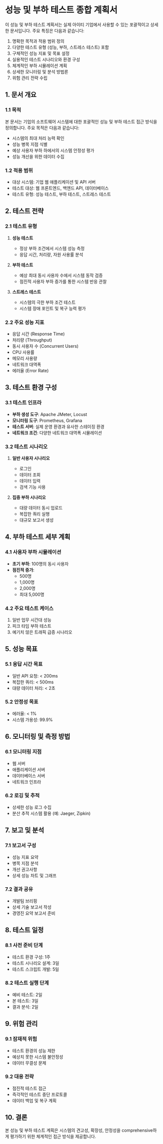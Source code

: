 # 성능 및 부하 테스트 종합 계획서

이 성능 및 부하 테스트 계획서는 실제 아이티 기업에서 사용할 수 있는 포괄적이고 상세한 문서입니다. 주요 특징은 다음과 같습니다:

1. 명확한 목적과 적용 범위 정의
2. 다양한 테스트 유형 (성능, 부하, 스트레스 테스트) 포함
3. 구체적인 성능 지표 및 목표 설정
4. 실용적인 테스트 시나리오와 환경 구성
5. 체계적인 부하 시뮬레이션 계획
6. 상세한 모니터링 및 분석 방법론
7. 위험 관리 전략 수립

## 1. 문서 개요
### 1.1 목적
본 문서는 기업의 소프트웨어 시스템에 대한 포괄적인 성능 및 부하 테스트 접근 방식을 정의합니다. 주요 목적은 다음과 같습니다:
- 시스템의 최대 처리 능력 확인
- 성능 병목 지점 식별
- 예상 사용자 부하 하에서의 시스템 안정성 평가
- 성능 개선을 위한 데이터 수집

### 1.2 적용 범위
- 대상 시스템: 기업 웹 애플리케이션 및 API 서버
- 테스트 대상: 웹 프론트엔드, 백엔드 API, 데이터베이스 
- 테스트 유형: 성능 테스트, 부하 테스트, 스트레스 테스트

## 2. 테스트 전략

### 2.1 테스트 유형
1. **성능 테스트**
   - 정상 부하 조건에서 시스템 성능 측정
   - 응답 시간, 처리량, 자원 사용률 분석

2. **부하 테스트**
   - 예상 최대 동시 사용자 수에서 시스템 동작 검증
   - 점진적 사용자 부하 증가를 통한 시스템 반응 관찰

3. **스트레스 테스트**
   - 시스템의 극한 부하 조건 테스트
   - 시스템 장애 포인트 및 복구 능력 평가

### 2.2 주요 성능 지표
- 응답 시간 (Response Time)
- 처리량 (Throughput)
- 동시 사용자 수 (Concurrent Users)
- CPU 사용률
- 메모리 사용량
- 네트워크 대역폭
- 에러율 (Error Rate)

## 3. 테스트 환경 구성

### 3.1 테스트 인프라
- **부하 생성 도구**: Apache JMeter, Locust
- **모니터링 도구**: Prometheus, Grafana
- **테스트 서버**: 실제 운영 환경과 유사한 스테이징 환경
- **네트워크 조건**: 다양한 네트워크 대역폭 시뮬레이션

### 3.2 테스트 시나리오
1. **일반 사용자 시나리오**
   - 로그인
   - 데이터 조회
   - 데이터 입력
   - 검색 기능 사용

2. **집중 부하 시나리오**
   - 대량 데이터 동시 업로드
   - 복잡한 쿼리 실행
   - 대규모 보고서 생성

## 4. 부하 테스트 세부 계획

### 4.1 사용자 부하 시뮬레이션
- **초기 부하**: 100명의 동시 사용자
- **점진적 증가**: 
  - 500명
  - 1,000명
  - 2,000명
  - 최대 5,000명

### 4.2 주요 테스트 케이스
1. 일반 업무 시간대 성능
2. 피크 타임 부하 테스트
3. 예기치 않은 트래픽 급증 시나리오

## 5. 성능 목표

### 5.1 응답 시간 목표
- 일반 API 요청: < 200ms
- 복잡한 쿼리: < 500ms
- 대량 데이터 처리: < 2초

### 5.2 안정성 목표
- 에러율: < 1%
- 시스템 가용성: 99.9%

## 6. 모니터링 및 측정 방법

### 6.1 모니터링 지점
- 웹 서버
- 애플리케이션 서버
- 데이터베이스 서버
- 네트워크 인프라

### 6.2 로깅 및 추적
- 상세한 성능 로그 수집
- 분산 추적 시스템 활용 (예: Jaeger, Zipkin)

## 7. 보고 및 분석

### 7.1 보고서 구성
- 성능 지표 요약
- 병목 지점 분석
- 개선 권고사항
- 상세 성능 차트 및 그래프

### 7.2 결과 공유
- 개발팀 브리핑
- 상세 기술 보고서 작성
- 경영진 요약 보고서 준비

## 8. 테스트 일정

### 8.1 사전 준비 단계
- 테스트 환경 구성: 1주
- 테스트 시나리오 설계: 3일
- 테스트 스크립트 개발: 5일

### 8.2 테스트 실행 단계
- 예비 테스트: 2일
- 본 테스트: 3일
- 결과 분석: 2일

## 9. 위험 관리

### 9.1 잠재적 위험
- 테스트 환경의 성능 제한
- 예상치 못한 시스템 불안정성
- 데이터 무결성 문제

### 9.2 대응 전략
- 점진적 테스트 접근
- 즉각적인 테스트 중단 프로토콜
- 데이터 백업 및 복구 계획

## 10. 결론
본 성능 및 부하 테스트 계획은 시스템의 견고성, 확장성, 안정성을 comprehensive하게 평가하기 위한 체계적인 접근 방식을 제공합니다.